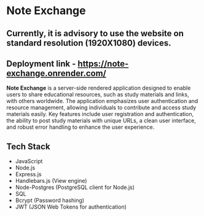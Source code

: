 # Note Exchange
## Currently, it is advisory to use the website on standard resolution (1920X1080) devices.

## Deployment link - https://note-exchange.onrender.com/
**Note Exchange** is a server-side rendered application designed to enable users to share educational resources, such as study materials and links, with others worldwide. The application emphasizes user authentication and resource management, allowing individuals to contribute and access study materials easily. Key features include user registration and authentication, the ability to post study materials with unique URLs, a clean user interface, and robust error handling to enhance the user experience.

## Tech Stack

- JavaScript
- Node.js
- Express.js
- Handlebars.js (View engine)
- Node-Postgres (PostgreSQL client for Node.js)
- SQL
- Bcrypt (Password hashing)
- JWT (JSON Web Tokens for authentication)

